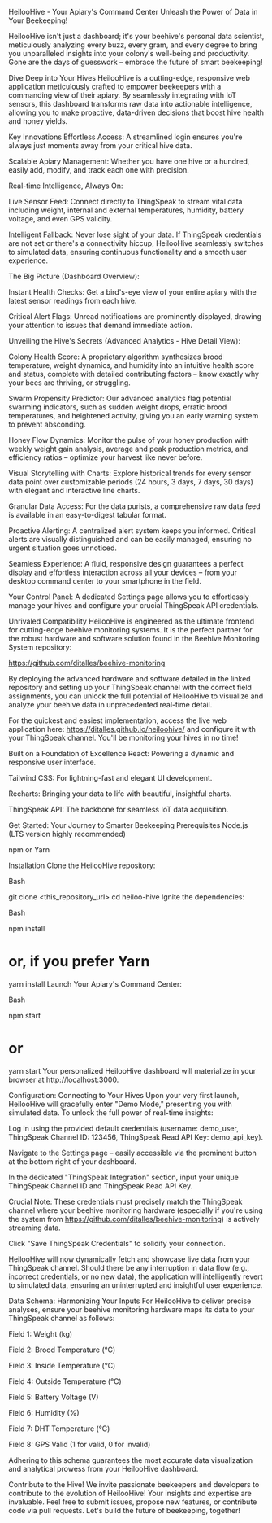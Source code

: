 HeilooHive - Your Apiary's Command Center
Unleash the Power of Data in Your Beekeeping!

HeilooHive isn't just a dashboard; it's your beehive's personal data scientist, meticulously analyzing every buzz, every gram, and every degree to bring you unparalleled insights into your colony's well-being and productivity. Gone are the days of guesswork – embrace the future of smart beekeeping!

Dive Deep into Your Hives
HeilooHive is a cutting-edge, responsive web application meticulously crafted to empower beekeepers with a commanding view of their apiary. By seamlessly integrating with IoT sensors, this dashboard transforms raw data into actionable intelligence, allowing you to make proactive, data-driven decisions that boost hive health and honey yields.

Key Innovations
Effortless Access: A streamlined login ensures you're always just moments away from your critical hive data.

Scalable Apiary Management: Whether you have one hive or a hundred, easily add, modify, and track each one with precision.

Real-time Intelligence, Always On:

Live Sensor Feed: Connect directly to ThingSpeak to stream vital data including weight, internal and external temperatures, humidity, battery voltage, and even GPS validity.

Intelligent Fallback: Never lose sight of your data. If ThingSpeak credentials are not set or there's a connectivity hiccup, HeilooHive seamlessly switches to simulated data, ensuring continuous functionality and a smooth user experience.

The Big Picture (Dashboard Overview):

Instant Health Checks: Get a bird's-eye view of your entire apiary with the latest sensor readings from each hive.

Critical Alert Flags: Unread notifications are prominently displayed, drawing your attention to issues that demand immediate action.

Unveiling the Hive's Secrets (Advanced Analytics - Hive Detail View):

Colony Health Score: A proprietary algorithm synthesizes brood temperature, weight dynamics, and humidity into an intuitive health score and status, complete with detailed contributing factors – know exactly why your bees are thriving, or struggling.

Swarm Propensity Predictor: Our advanced analytics flag potential swarming indicators, such as sudden weight drops, erratic brood temperatures, and heightened activity, giving you an early warning system to prevent absconding.

Honey Flow Dynamics: Monitor the pulse of your honey production with weekly weight gain analysis, average and peak production metrics, and efficiency ratios – optimize your harvest like never before.

Visual Storytelling with Charts: Explore historical trends for every sensor data point over customizable periods (24 hours, 3 days, 7 days, 30 days) with elegant and interactive line charts.

Granular Data Access: For the data purists, a comprehensive raw data feed is available in an easy-to-digest tabular format.

Proactive Alerting: A centralized alert system keeps you informed. Critical alerts are visually distinguished and can be easily managed, ensuring no urgent situation goes unnoticed.

Seamless Experience: A fluid, responsive design guarantees a perfect display and effortless interaction across all your devices – from your desktop command center to your smartphone in the field.

Your Control Panel: A dedicated Settings page allows you to effortlessly manage your hives and configure your crucial ThingSpeak API credentials.

Unrivaled Compatibility
HeilooHive is engineered as the ultimate frontend for cutting-edge beehive monitoring systems. It is the perfect partner for the robust hardware and software solution found in the Beehive Monitoring System repository:

https://github.com/ditalles/beehive-monitoring

By deploying the advanced hardware and software detailed in the linked repository and setting up your ThingSpeak channel with the correct field assignments, you can unlock the full potential of HeilooHive to visualize and analyze your beehive data in unprecedented real-time detail.

For the quickest and easiest implementation, access the live web application here: https://ditalles.github.io/heiloohive/ and configure it with your ThingSpeak channel. You'll be monitoring your hives in no time!

Built on a Foundation of Excellence
React: Powering a dynamic and responsive user interface.

Tailwind CSS: For lightning-fast and elegant UI development.

Recharts: Bringing your data to life with beautiful, insightful charts.

ThingSpeak API: The backbone for seamless IoT data acquisition.

Get Started: Your Journey to Smarter Beekeeping
Prerequisites
Node.js (LTS version highly recommended)

npm or Yarn

Installation
Clone the HeilooHive repository:

Bash

git clone <this_repository_url>
cd heiloo-hive
Ignite the dependencies:

Bash

npm install
# or, if you prefer Yarn
yarn install
Launch Your Apiary's Command Center:

Bash

npm start
# or
yarn start
Your personalized HeilooHive dashboard will materialize in your browser at http://localhost:3000.

Configuration: Connecting to Your Hives
Upon your very first launch, HeilooHive will gracefully enter "Demo Mode," presenting you with simulated data. To unlock the full power of real-time insights:

Log in using the provided default credentials (username: demo_user, ThingSpeak Channel ID: 123456, ThingSpeak Read API Key: demo_api_key).

Navigate to the Settings page – easily accessible via the prominent button at the bottom right of your dashboard.

In the dedicated "ThingSpeak Integration" section, input your unique ThingSpeak Channel ID and ThingSpeak Read API Key.

Crucial Note: These credentials must precisely match the ThingSpeak channel where your beehive monitoring hardware (especially if you're using the system from https://github.com/ditalles/beehive-monitoring) is actively streaming data.

Click "Save ThingSpeak Credentials" to solidify your connection.

HeilooHive will now dynamically fetch and showcase live data from your ThingSpeak channel. Should there be any interruption in data flow (e.g., incorrect credentials, or no new data), the application will intelligently revert to simulated data, ensuring an uninterrupted and insightful user experience.

Data Schema: Harmonizing Your Inputs
For HeilooHive to deliver precise analyses, ensure your beehive monitoring hardware maps its data to your ThingSpeak channel as follows:

Field 1: Weight (kg)

Field 2: Brood Temperature (°C)

Field 3: Inside Temperature (°C)

Field 4: Outside Temperature (°C)

Field 5: Battery Voltage (V)

Field 6: Humidity (%)

Field 7: DHT Temperature (°C)

Field 8: GPS Valid (1 for valid, 0 for invalid)

Adhering to this schema guarantees the most accurate data visualization and analytical prowess from your HeilooHive dashboard.

Contribute to the Hive!
We invite passionate beekeepers and developers to contribute to the evolution of HeilooHive! Your insights and expertise are invaluable. Feel free to submit issues, propose new features, or contribute code via pull requests. Let's build the future of beekeeping, together!